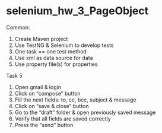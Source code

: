 # selenium_hw_3_PageObject

Common:
1. Create Maven project
2. Use TestNG & Selenium to develop tests
3. One task == one test method
4. Use xml as data source for data
5. Use property file(s) for properties

Task 5
1. Open gmail & login 
2. Click on “compose” button
3. Fill the next fields: to, cc, bcc, subject & message
4. Click on “save & close” button
5. Go to the “draft” folder & open previously saved message
6. Verify that all fields are saved correctly
7. Press the “send” button